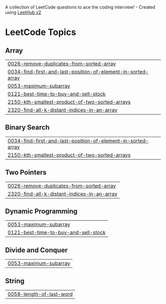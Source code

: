 A collection of LeetCode questions to ace the coding interview! - Created using [LeetHub v2](https://github.com/arunbhardwaj/LeetHub-2.0)
<!---LeetCode Topics Start-->
# LeetCode Topics
## Array
|  |
| ------- |
| [0026-remove-duplicates-from-sorted-array](https://github.com/adi-2012/LeetCode/tree/master/0026-remove-duplicates-from-sorted-array) |
| [0034-find-first-and-last-position-of-element-in-sorted-array](https://github.com/adi-2012/LeetCode/tree/master/0034-find-first-and-last-position-of-element-in-sorted-array) |
| [0053-maximum-subarray](https://github.com/adi-2012/LeetCode/tree/master/0053-maximum-subarray) |
| [0121-best-time-to-buy-and-sell-stock](https://github.com/adi-2012/LeetCode/tree/master/0121-best-time-to-buy-and-sell-stock) |
| [2150-kth-smallest-product-of-two-sorted-arrays](https://github.com/adi-2012/LeetCode/tree/master/2150-kth-smallest-product-of-two-sorted-arrays) |
| [2320-find-all-k-distant-indices-in-an-array](https://github.com/adi-2012/LeetCode/tree/master/2320-find-all-k-distant-indices-in-an-array) |
## Binary Search
|  |
| ------- |
| [0034-find-first-and-last-position-of-element-in-sorted-array](https://github.com/adi-2012/LeetCode/tree/master/0034-find-first-and-last-position-of-element-in-sorted-array) |
| [2150-kth-smallest-product-of-two-sorted-arrays](https://github.com/adi-2012/LeetCode/tree/master/2150-kth-smallest-product-of-two-sorted-arrays) |
## Two Pointers
|  |
| ------- |
| [0026-remove-duplicates-from-sorted-array](https://github.com/adi-2012/LeetCode/tree/master/0026-remove-duplicates-from-sorted-array) |
| [2320-find-all-k-distant-indices-in-an-array](https://github.com/adi-2012/LeetCode/tree/master/2320-find-all-k-distant-indices-in-an-array) |
## Dynamic Programming
|  |
| ------- |
| [0053-maximum-subarray](https://github.com/adi-2012/LeetCode/tree/master/0053-maximum-subarray) |
| [0121-best-time-to-buy-and-sell-stock](https://github.com/adi-2012/LeetCode/tree/master/0121-best-time-to-buy-and-sell-stock) |
## Divide and Conquer
|  |
| ------- |
| [0053-maximum-subarray](https://github.com/adi-2012/LeetCode/tree/master/0053-maximum-subarray) |
## String
|  |
| ------- |
| [0058-length-of-last-word](https://github.com/adi-2012/LeetCode/tree/master/0058-length-of-last-word) |
<!---LeetCode Topics End-->